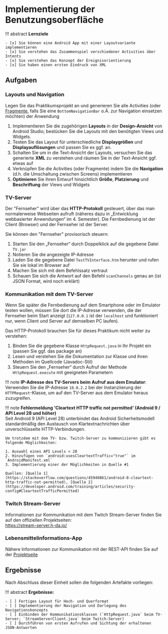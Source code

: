 # Implementierung der Benutzungsoberfläche


!!! abstract 
    **Lernziele**

    - [x] Sie können eine Android App mit einer Layoutvariante implementieren
    - [x] Sie verstehen das Zusammenspiel verschiedener Activities über Intents
    - [x] Sie verstehen das Konzept der Ereignisorientierung
    - [x] Sie haben einen ersten Eindruck von XML

## Aufgaben

### Layouts und Navigation

Legen Sie das Praktikumsprojekt an und generieren Sie alle Activities (oder [Fragmente](https://developer.android.com/guide/components/fragments), falls Sie eine `BottomNavigationBar` o.Ä. zur Navigation einsetzen möchten) der Anwendung

1. Implementieren Sie die zugehörigen **Layouts** in der **Design-Ansicht** von Android Studio; bestücken Sie die
Layouts mit den benötigten Views und Widgets. 
2. Testen Sie das Layout für unterschiedliche **Displaygrößen** und **Displayauflösungen** und passen Sie es ggf. an.
2. Schalten Sie um in die Text-Ansicht der Layouts, versuchen Sie das generierte **XML** zu verstehen und räumen Sie in der Text-Ansicht ggf. etwas auf
3. Verknüpfen Sie die Activities (oder Fragmente) indem Sie die **Navigation** (d.h. die Umschaltung zwischen Screens) implementieren
4. **Optimieren** Sie ihren Entwurf hinsichtlich **Größe**, **Platzierung** und **Beschriftung** der Views und Widgets


### TV-Server

Der "Fernseher" wird über das **HTTP-Protokoll** gesteuert, über das man normalerweise Webseiten aufruft (näheres dazu in „Entwicklung webbasierter Anwendungen“ im 4. Semester). Die Fernbedienung ist der Client (Browser) und der Fernseher ist der Server. 

Sie können den "Fernseher" provisorisch steuern:

1. Starten Sie den „Fernseher“ durch Doppelklick auf die gegebene Datei `TV.jar`
2. Notieren Sie die angezeigte IP-Adresse
3. Laden Sie die gegebene Datei `TestTVInterface.htm` herunter und rufen Sie sie lokal im Browser auf
4. Machen Sie sich mit dem Befehlssatz vertraut
5. Schauen Sie sich die Antwort auf den Befehl `scanChannels` genau an (ist JSON Format, wird noch erklärt)


### Kommunikation mit dem TV-Server

Wenn Sie später die Fernbedienung auf dem Smartphone oder im Emulator testen wollen, müssen Sie dort die IP-Adresse verwenden, die der Fernseher beim Start anzeigt (`127.0.0.1` ist der `localhost` und funktioniert nur, wenn Client und Server auf demselben PC laufen).

Das HTTP-Protokoll brauchen Sie für dieses Praktikum nicht weiter zu verstehen:

1. Binden Sie die gegebene Klasse `HttpRequest.java` in Ihr Projekt ein (passen Sie ggf. das package an)
2. Lesen und verstehen Sie die Dokumentation zur Klasse und ihren Methoden im Quellcode (Javadoc-Stil)
3. Steuern Sie den „Fernseher“ durch Aufruf der Methode `HttpRequest.execute` mit geeigneten Parametern

!!! note 
    __IP-Adresse des TV-Servers beim Aufruf aus dem Emulator__:  
    Verwenden Sie die IP-Adresse `10.0.2.2` bei der Instanziierung der `HTTPRequest`-Klasse, um auf den TV-Server aus dem Emulator heraus zuzugreifen.

!!! note
    __Fehlermeldung 'Cleartext HTTP traffic not permitted' (Android 9 / API Level 28 und höher)__  
    Seit Android 9 (API Level 28) unterbindet das Android Sicherheitsmodell standardmäßig den Austausch von Klartextnachrichten über unverschlüsselte HTTP-Verbindungen.

    Um trotzdem mit dem TV- bzw. Twitch-Server zu kommunizieren gibt es folgende Möglichkeiten:

    1. Auswahl eines API Levels < 28
    2. Hinzufügen von `android:usesCleartextTraffic="true"` im `AndroidManifest.xml`
    3. Implementierung einer der Möglichkeiten in Quelle #1

    Quellen: [Quelle 1](https://stackoverflow.com/questions/45940861/android-8-cleartext-http-traffic-not-permitted), [Quelle 2](https://developer.android.com/training/articles/security-config#CleartextTrafficPermitted)


### Twitch Stream-Server

Informationen zur Kommunikation mit dem Twitch Stream-Server finden Sie auf den offiziellen Projektseiten:  
<https://stream-server.h-da.io/>


### Lebensmittelinformations-App

Nähere Informationen zur Kommunikation mit der REST-API finden Sie auf der [Projektseite](openfoodfacts.md)


## Ergebnisse

<!-- Die folgenden Ergebnisse müssen für eine erfolgreiche Testierung der Praktikumseinheit vorliegen: -->
Nach Abschluss dieser Einheit sollen die folgenden Artefakte vorliegen:

!!! abstract
    __Ergebnisse:__

    - [ ] Fertiges Layout für Hoch- und Querformat
    - [ ] Implementierung der Navigation und Darlegung des Navigationskonzepts
    - [ ] Einbinden der Kommunikationsklassen (`HttpRequest.java` beim TV-Server; `StreamServerClient.java` beim Twitch-Server)
    - [ ] Durchführen von ersten Aufrufen und Sichtung der erhaltenen JSON-Antworten